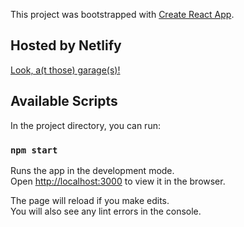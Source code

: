 This project was bootstrapped with [Create React App](https://github.com/facebook/create-react-app).

## Hosted by Netlify
[Look, a(t those) garage(s)!](https://pedantic-jepsen-03d5eb.netlify.app/)

## Available Scripts

In the project directory, you can run:

### `npm start`

Runs the app in the development mode.<br />
Open [http://localhost:3000](http://localhost:3000) to view it in the browser.

The page will reload if you make edits.<br />
You will also see any lint errors in the console.

